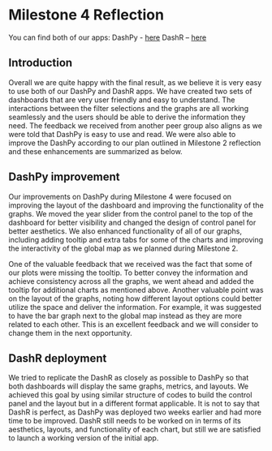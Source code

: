 # Milestone 4 Reflection

You can find both of our apps:
DashPy - [here](https://dsci532-2022-mindthegap.herokuapp.com/)
DashR – [here](https://dsci532-2022-mindthegap-r.herokuapp.com/)

## Introduction 
Overall we are quite happy with the final result, as we believe it is very easy to use both of our DashPy and DashR apps. We have created two sets of dashboards that are very user friendly and easy to understand. The interactions between the filter selections and the graphs are all working seamlessly and the users should be able to derive the information they need. The feedback we received from another peer group also aligns as we were told that DashPy is easy to use and read. We were also able to improve the DashPy according to our plan outlined in Milestone 2 reflection and these enhancements are summarized as below.   

## DashPy improvement 
Our improvements on DashPy during Milestone 4 were focused on improving the layout of the dashboard and improving the functionality of the graphs. We moved the year slider from the control panel to the top of the dashboard for better visibility and changed the design of control panel for better aesthetics. We also enhanced functionality of all of our graphs, including adding tooltip and extra tabs for some of the charts and improving the interactivity of the global map as we planned during Milestone 2. 

One of the valuable feedback that we received was the fact that some of our plots were missing the tooltip. To better convey the information and achieve consistency across all the graphs, we went ahead and added the tooltip for additional charts as mentioned above. Another valuable point was on the layout of the graphs, noting how different layout options could better utilize the space and deliver the information. For example, it was suggested to have the bar graph next to the global map instead as they are more related to each other. This is an excellent feedback and we will consider to change them in the next opportunity. 

## DashR deployment
We tried to replicate the DashR as closely as possible to DashPy so that both dashboards will display the same graphs, metrics, and layouts. We achieved this goal by using similar structure of codes to build the control panel and the layout but in a different format applicable. It is not to say that DashR is perfect, as DashPy was deployed two weeks earlier and had more time to be improved. DashR still needs to be worked on in terms of its aesthetics, layouts, and functionality of each chart, but still we are satisfied to launch a working version of the initial app.
